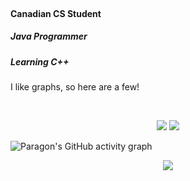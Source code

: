 <br>
<p align="center">
<h4>Canadian CS Student</h4>
<h5>Java Programmer</h5>
<h5>Learning C++</h5>
<p>I like graphs, so here are a few!</p>
</p>
<br>
<p align="center">
 <img src="https://github-readme-stats.vercel.app/api/top-langs/?username=Tri11Paragon&count_private=true&show_icons=true&theme=dark&layout=compact">
 <img src="https://github-readme-stats.vercel.app/api?username=Tri11Paragon&count_private=true&show_icons=true&theme=dark">
</p>
 
![Paragon's GitHub activity graph](https://activity-graph.herokuapp.com/graph?username=Tri11Paragon&hide_border=true&theme=redical)

<p align="center">
 <img src="https://github-readme-streak-stats.herokuapp.com/?user=Tri11Paragon"></img>
</p>
